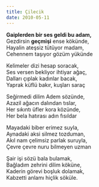 ```yaml
---
title: Çilecik
date: 2010-05-11
---
```


**Gaiplerden bir ses geldi bu adam,**\
 Gezdirsin **geçmişi** ense kökünde,\
 Hayalin ateşsiz tütüyor madam,\
 Cehennem taşıyor gözüm yükünde

Kelimeler dizi hesap soracak,\
 Ses versen bekliyor ihtiyar ağaç,\
 Dalları çıplak kadınlar bacak,\
 Yaprak küflü bakır, kuşları saraç

Seğirmedi dilim Adem sözünde,\
 Azazil ağacın dalından tıslar,\
 Her sıkıntı üfler kora közünde,\
 Her bela hatırası adın fısıldar

Mayadaki biber erimez suyla,\
 Aynadaki aksi silmez tozduman,\
 Akıl nam çelimsiz parlak suruyla,\
 Çevre çevre nuru bilmeyen uzman

Şair işi sözü bala bulamak,\
 Bağladım zehrini dilim köküne,\
 Kaderin görevi boşluk dolamak,\
 Kabzetti anlamı hiçlik söküle.

